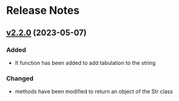# Release Notes

## [v2.2.0](https://github.com/Sleon4/Lion-SQL/compare/v2.1.3...v2.2.0) (2023-05-07)

### Added
- lt function has been added to add tabulation to the string

### Changed
- methods have been modified to return an object of the Str class